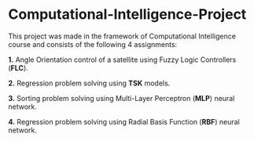 # Computational-Intelligence-Project

This project was made in the framework of Computational Intelligence course and consists of the following 4 assignments:

  **1.** Angle Orientation control of a satellite using Fuzzy Logic Controllers (**FLC**).
  
  **2.** Regression problem solving using **TSK** models.
  
  **3.** Sorting problem solving using Multi-Layer Perceptron (**MLP**) neural network.
  
  **4.** Regression problem solving using Radial Basis Function (**RBF**) neural network.
